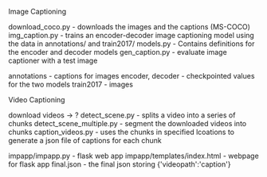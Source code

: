 Image Captioning

download_coco.py - downloads the images and the captions (MS-COCO)
img_caption.py - trains an encoder-decoder image captioning model using the data in annotations/ and train2017/
models.py - Contains definitions for the encoder and decoder models 
gen_caption.py - evaluate image captioner with a test image

annotations - captions for images
encoder, decoder - checkpointed values for the two models
train2017 - images


Video Captioning

download videos -> ?
detect_scene.py - splits a video into a series of chunks
detect_scene_multiple.py - segment the downloaded videos into chunks
caption_videos.py - uses the chunks in specified lcoations to generate a json file of captions for each chunk


impapp/impapp.py - flask web app
impapp/templates/index.html - webpage for flask app
final.json - the final json storing {'videopath':'caption'}
 
